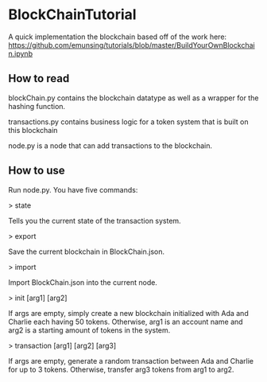 # BlockChainTutorial
A quick implementation the blockchain based off of the work here: https://github.com/emunsing/tutorials/blob/master/BuildYourOwnBlockchain.ipynb

## How to read
blockChain.py contains the blockchain datatype as well as a wrapper for the hashing function.

transactions.py contains business logic for a token system that is built on this blockchain

node.py is a node that can add transactions to the blockchain.

## How to use
Run node.py. You have five commands:

\> state

Tells you the current state of the transaction system.

\> export

Save the current blockchain in BlockChain.json.

\> import

Import BlockChain.json into the current node.

\> init [arg1] [arg2]

If args are empty, simply create a new blockchain initialized with Ada and Charlie each having 50 tokens.
Otherwise, arg1 is an account name and arg2 is a starting amount of tokens in the system.

\> transaction [arg1] [arg2] [arg3]

If args are empty, generate a random transaction between Ada and Charlie for up to 3 tokens.
Otherwise, transfer arg3 tokens from arg1 to arg2.
